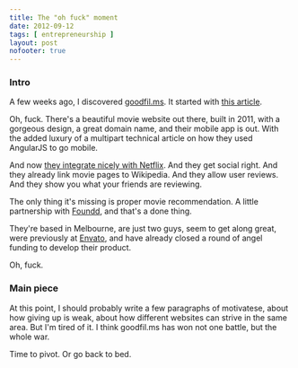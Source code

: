 ```yaml
---
title: The "oh fuck" moment
date: 2012-09-12
tags: [ entrepreneurship ]
layout: post
nofooter: true
---
```


### Intro

A few weeks ago, I discovered [goodfil.ms][gf]. It started with [this article][gfm].

[gf]: http://goodfil.ms
[gfm]: http://news.ycombinator.org/item?id=4360419

Oh, fuck. There's a beautiful movie website out there, built in 2011, with a
gorgeous design, a great domain name, and their mobile app is out. With the added
luxury of a multipart technical article on how they used AngularJS to go mobile.

And now [they integrate nicely with Netflix][gfn]. And they get social right. And
they already link movie pages to Wikipedia. And they allow user reviews. And they
show you what your friends are reviewing.

[gfn]: http://goodfil.ms/films/on_netflix

The only thing it's missing is proper movie recommendation. A little partnership with
[Foundd][fdd], and that's a done thing.

[fdd]: http://foundd.com/

They're based in Melbourne, are just two guys, seem to get along great, were previously
at [Envato][envato], and have already closed a round of angel funding to develop their
product.

[envato]: http://envato.com/

Oh, fuck.

### Main piece

At this point, I should probably write a few paragraphs of motivatese, about how
giving up is weak, about how different websites can strive in the same area. But
I'm tired of it. I think goodfil.ms has won not one battle, but the whole war.

Time to pivot. Or go back to bed.

